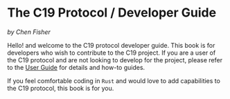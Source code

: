 # The C19 Protocol / Developer Guide

*by Chen Fisher*

Hello! and welcome to the C19 protocol developer guide. This book is for developers who wish to contribute to the C19 project.
If you are a user of the C19 protocol and are not looking to develop for the project, please refer to the [User Guide] for details and how-to guides.

If you feel comfortable coding in `Rust` and would love to add capabilities to the C19 protocol, this book is for you.

[User Guide]: https://github.com/c19p/user-guide
